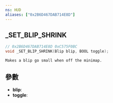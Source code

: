```yaml
---
ns: HUD
aliases: ["0x2B6D467DAB714E8D"]
---
```

## _SET_BLIP_SHRINK

```c
// 0x2B6D467DAB714E8D 0xC575F0BC
void _SET_BLIP_SHRINK(Blip blip, BOOL toggle);
```

```
Makes a blip go small when off the minimap.  
```

## 參數
* **blip**: 
* **toggle**: 

